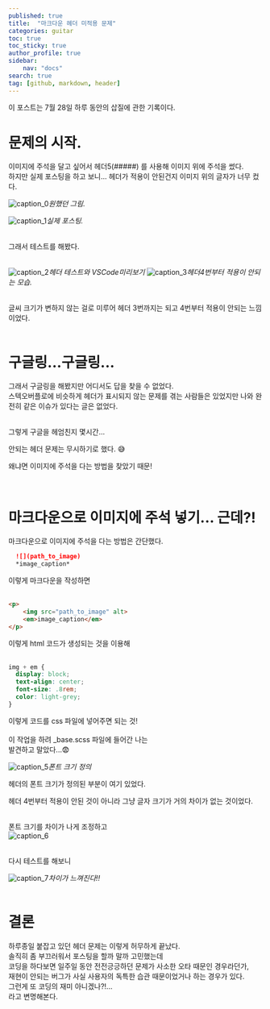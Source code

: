 ```yaml
---
published: true
title:  "마크다운 헤더 미적용 문제"
categories: guitar
toc: true
toc_sticky: true
author_profile: true
sidebar:
    nav: "docs"
search: true
tag: [github, markdown, header]
---
```


이 포스트는 7월 28일 하루 동안의 삽질에 관한 기록이다.

# 문제의 시작.

이미지에 주석을 달고 싶어서 헤더5(#####) 를 사용해 이미지 위에 주석을 썼다.  
하지만 실제 포스팅을 하고 보니...   헤더가 적용이 안된건지 이미지 위의 글자가 너무 컸다.  

![caption_0](/images/HeaderIssue_0.PNG)*원했던 그림.* 

![caption_1](/images/HeaderIssue_1.PNG)*실제 포스팅.*  



<br>
그래서 테스트를 해봤다.
<br><br>

![caption_2](/images/HeaderIssue_2.PNG)*헤더 테스트와 VSCode미리보기*
![caption_3](/images/HeaderIssue_3.PNG)*헤더4번부터 적용이 안되는 모습.*
<br> <br>

글씨 크기가 변하지 않는 걸로 미루어 헤더 3번까지는 되고 4번부터 적용이 안되는 느낌이었다. 
<br><br>

# 구글링...구글링...

그래서 구글링을 해봤지만 어디서도 답을 찾을 수 없었다.  
스텍오버플로에 비슷하게 헤더가 표시되지 않는 문제를 겪는 사람들은 있었지만 나와 완전히 같은 이슈가 있다는 글은 없었다.   

<br>
그렇게 구글을 헤엄친지 몇시간...  
<br>  

안되는 헤더 문제는 무시하기로 했다. :sweat_smile:  

왜냐면 이미지에 주석을 다는 방법을 찾았기 때문!  


<br>

# 마크다운으로 이미지에 주석 넣기... 근데?!
  
  마크다운으로 이미지에 주석을 다는 방법은 간단했다.  
  
```markdown
  ![](path_to_image)
  *image_caption*
```

이렇게 마크다운을 작성하면  
<br>

```html
<p>
    <img src="path_to_image" alt>
    <em>image_caption</em>
</p>
```
이렇게 html 코드가 생성되는 것을 이용해  
<br>

```css
img + em {
  display: block;
  text-align: center;
  font-size: .8rem;
  color: light-grey;
}
```
이렇게 코드를 css 파일에 넣어주면 되는 것!  
<br>
이 작업을 하려 _base.scss 파일에 들어간 나는  
발견하고 말았다...:fearful:  

 ![caption_5](/images/HeaderIssue_5.PNG)*폰트 크기 정의*
<br>  

헤더의 폰트 크기가 정의된 부분이 여기 있었다.

헤더 4번부터 적용이 안된 것이 아니라 그냥 글자 크기가 거의 차이가 없는 것이었다.  
<br>

폰트 크기를 차이가 나게 조정하고  
![caption_6](/images/HeaderIssue_6.PNG)  

<br>
다시 테스트를 해보니  

![caption_7](/images/HeaderIssue_7.PNG)*차이가 느껴진다!!*
<br><br>

# 결론

하루종일 붙잡고 있던 헤더 문제는 이렇게 허무하게 끝났다.  
솔직히 좀 부끄러워서 포스팅을 할까 말까 고민했는데  
코딩을 하다보면 일주일 동안 전전긍긍하던 문제가 사소한 오타 때문인 경우라던가,  
재현이 안되는 버그가 사실 사용자의 독특한 습관 때문이었거나 하는 경우가 있다.  
그런게 또 코딩의 재미 아니겠나?!...  
라고 변명해본다.